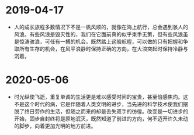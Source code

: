 # 2019-04-17

- 人的成长旅程多数情况下不是一帆风顺的，就像在海上航行，总会遇到骇人的风浪。有些风浪是毁灭性的，我们在它面前真的似乎束手无策，但有些风浪虽是惊涛骇浪，可任有一搏的机会。既然踏上这般航程，可以做的只有把握和争取所有生存的机会，在风平浪静时保持正确的方向，在大浪突起时保持冷静与沉着。

# 2020-05-06

- 时光纵使飞逝，重复单调的生活更是难以感受时间的宝贵，甚至倍感焦灼。这不是这个时代的病，它是伴随着人类文明的进步，当先进的科学技术使我们摆脱了终日劳作的生活，但随之而来的却是丢失双手的彷徨。改变是一切进步的开始，固步自封终将是原地泯灭，既然知道了前进的方向，何不迈开许久未动的脚步，向着更加光明的地方前进。

# 
